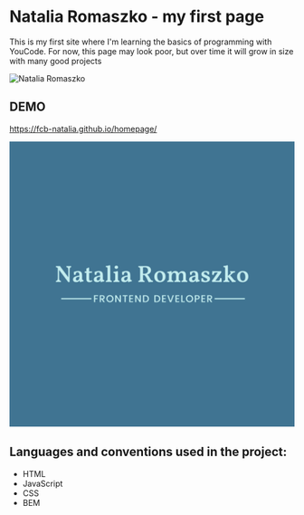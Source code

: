 # Natalia Romaszko - my first page
This is my first site where I'm learning the basics of programming with YouCode. For now, this page may look poor, but over time it will grow in size with many good projects

![Natalia Romaszko](https://i.postimg.cc/NF4tGhT7/Natalia.jpg)

## DEMO
https://fcb-natalia.github.io/homepage/

![Natalia Romaszko](https://github.com/Fcb-Natalia/homepage/blob/main/image/Natalia%20Romaszko.png?raw=true)

## Languages and conventions used in the project:
- HTML
- JavaScript
- CSS
- BEM


